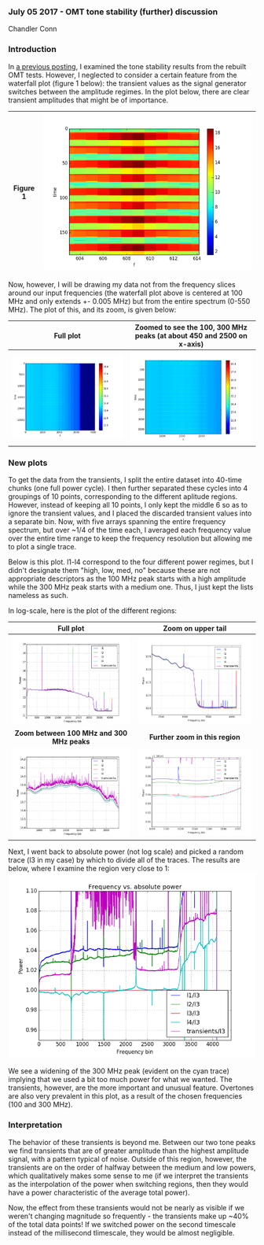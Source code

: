 ### July 05 2017 - OMT tone stability (further) discussion

Chandler Conn

### Introduction

In [a previous posting](../postings/20170622_ToneStability_and_Acrylic/index.md), I examined the tone stability results from the rebuilt OMT tests. However, I neglected to consider a certain feature from the waterfall plot (figure 1 below): the transient values as the signal generator switches between the amplitude regimes. In the plot below, there are clear transient amplitudes that might be of importance.

| Figure 1| ![alt-text](../20170622_ToneStability_and_Acrylic/zoom.png)|
|:---:|:---:|


Now, however, I will be drawing my data not from the frequency slices around our input frequencies (the waterfall plot above is centered at 100 MHz and only extends +- 0.005 MHz) but from the entire spectrum (0-550 MHz). The plot of this, and its zoom, is given below:

| Full plot|Zoomed to see the 100, 300 MHz peaks (at about 450 and 2500 on x-axis)|
|:---:|:---:|
|![alt-text](../20170705_tonestab/fig2.png)|![alt-text](../20170705_tonestab/fig2_zoom.png)|

### New plots

To get the data from the transients, I split the entire dataset into 40-time chunks (one full power cycle). I then further separated these cycles into 4 groupings of 10 points, corresponding to the different aplitude regions. However, instead of keeping all 10 points, I only kept the middle 6 so as to ignore the transient values, and I placed the discarded transient values into a separate bin. Now, with five arrays spanning the entire frequency spectrum, but over ~1/4 of the time each, I averaged each frequency value over the entire time range to keep the frequency resolution but allowing me to plot a single trace. 

Below is this plot. l1-l4 correspond to the four different power regimes, but I didn't designate them "high, low, med, no" because these are not appropriate descriptors as the 100 MHz peak starts with a high amplitude while the 300 MHz peak starts with a medium one. Thus, I just kept the lists nameless as such. 

In log-scale, here is the plot of the different regions:

|Full plot|Zoom on upper tail|
|:---:|:---:|
|![alt-text](../20170705_tonestab/fig.png)|![alt-text](../20170705_tonestab/fig_tailzoom.png)|
|**Zoom between 100 MHz and 300 MHz peaks**|**Further zoom in this region**|
|![alt-text](../20170705_tonestab/fig_middle.png)|![alt-text](../20170705_tonestab/fig_highzoom.png)|


Next, I went back to absolute power (not log scale) and picked a random trace (l3 in my case) by which to divide all of the traces. The results are below, where I examine the region very close to 1:
![alt-text](../20170705_tonestab/abs1_br.png)

We see a widening of the 300 MHz peak (evident on the cyan trace) implying that we used a bit too much power for what we wanted. The transients, however, are the more important and unusual feature. Overtones are also very prevalent in this plot, as a result of the chosen frequencies (100 and 300 MHz). 

### Interpretation

The behavior of these transients is beyond me. Between our two tone peaks we find transients that are of greater amplitude than the highest amplitude signal, with a pattern typical of noise. Outside of this region, however, the transients are on the order of halfway between the medium and low powers, which qualitatively makes some sense to me (if we interpret the transients as the interpolation of the power when switching regions, then they would have a power characteristic of the average total power). 

Now, the effect from these transients would not be nearly as visible if we weren't changing magnitude so frequently - the transients make up ~40% of the total data points! If we switched power on the second timescale instead of the millisecond tlimescale, they would be almost negligible. 
